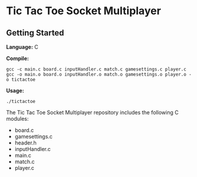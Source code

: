 # Tic Tac Toe Socket Multiplayer

## Getting Started
__Language:__ C

__Compile:__
```
gcc -c main.c board.c inputHandler.c match.c gamesettings.c player.c
gcc -o main.o board.o inputHandler.o match.o gamesettings.o player.o -o tictactoe
```

__Usage:__
```
./tictactoe
```
The Tic Tac Toe Socket Multiplayer repository includes the following C modules:
* board.c
* gamesettings.c
* header.h
* inputHandler.c
* main.c
* match.c
* player.c